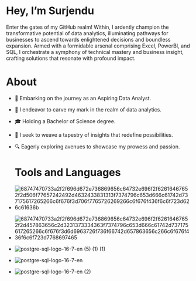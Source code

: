 # Hey, I’m Surjendu

Enter the gates of my GitHub realm! Within, I ardently champion the transformative potential of data analytics, illuminating pathways for businesses to ascend towards enlightened decisions and boundless expansion. Armed with a formidable arsenal comprising Excel, PowerBI, and SQL, I orchestrate a symphony of technical mastery and business insight, crafting solutions that resonate with profound impact.

# About

* 🌟 Embarking on the journey as an Aspiring Data Analyst.
* 🌱 I endeavor to carve my mark in the realm of data analytics.
* 🎓 Holding a Bachelor of Science degree.
* 💼 I seek to weave a tapestry of insights that redefine possibilities.
* 🔍 Eagerly exploring avenues to showcase my prowess and passion.

  # Tools and Languages
* ![68747470733a2f2f696d672e736869656c64732e696f2f62616467652f2d506f77657242492d4632433831313f7374796c653d666c61742d737175617265266c6f676f3d706f7765726269266c6f676f436f6c6f723d626c61636b](https://github.com/Surjendud4/Surjendud4/assets/168835348/5a8affca-1263-4557-bed8-540618f28978)

* ![68747470733a2f2f696d672e736869656c64732e696f2f62616467652f2d457863656c2d3231373334363f7374796c653d666c61742d737175617265266c6f676f3d6d6963726f736f66742d657863656c266c6f676f436f6c6f723d7768697465](https://github.com/Surjendud4/Surjendud4/assets/168835348/22a62a4a-76dd-45c8-b66d-7381fbbf0f57)

* ![postgre-sql-logo-16-7-en (5) (1) (1)](https://github.com/Surjendud4/Surjendud4/assets/168835348/9b379311-2e0c-4222-ae7d-13de91ada006)

* ![postgre-sql-logo-16-7-en](https://github.com/Surjendud4/Surjendud4/assets/168835348/0df4e83c-8508-4644-96d7-f254036fcd17)

* ![postgre-sql-logo-16-7-en (2)](https://github.com/Surjendud4/Surjendud4/assets/168835348/8474936a-35b6-43ac-a30a-2d24a0b61508)











<!---
Surjendud4/Surjendud4 is a ✨ special ✨ repository because its `README.md` (this file) appears on your GitHub profile.
You can click the Preview link to take a look at your changes.
--->
